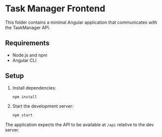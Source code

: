 # Task Manager Frontend

This folder contains a minimal Angular application that communicates with the TaskManager API.

## Requirements
- Node.js and npm
- Angular CLI

## Setup
1. Install dependencies:
   ```bash
   npm install
   ```
2. Start the development server:
   ```bash
   npm start
   ```

The application expects the API to be available at `/api` relative to the dev server.

